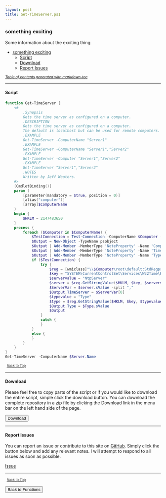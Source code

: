 ```yaml
---
layout: post
title: Get-TimeServer.ps1
---
```


### something exciting

Some information about the exciting thing

- [something exciting](#something-exciting)
  - [Script](#script)
  - [Download](#download)
  - [Report Issues](#report-issues)

<small><i><a href='http://ecotrust-canada.github.io/markdown-toc/'>Table of contents generated with markdown-toc</a></i></small>

---

#### Script

```powershell
function Get-TimeServer {
    <#
        .Synopsis
        Gets the time server as configured on a computer.
        .DESCRIPTION
        Gets the time server as configured on a computer.
        The default is localhost but can be used for remote computers.
        .EXAMPLE
        Get-TimeServer -ComputerName "Server1"
        .EXAMPLE
        Get-TimeServer -ComputerName "Server1","Server2"
        .EXAMPLE
        Get-TimeServer -Computer "Server1","Server2"
        .EXAMPLE
        Get-TimeServer "Server1","Server2"
        .NOTES
        Written by Jeff Wouters.
    #>
    [CmdletBinding()]
    param (
        [parameter(mandatory = $true, position = 0)]
        [alias("computer")]
        [array]$ComputerName
    )
    begin {
        $HKLM = 2147483650
    }
    process {
        foreach ($Computer in $ComputerName) {
            $TestConnection = Test-Connection -ComputerName $Computer -Quiet -Count 1
            $Output = New-Object -TypeName psobject
            $Output | Add-Member -MemberType 'NoteProperty' -Name 'ComputerName' -Value $Computer
            $Output | Add-Member -MemberType 'NoteProperty' -Name 'TimeServer' -Value "WMI Error"
            $Output | Add-Member -MemberType 'NoteProperty' -Name 'Type' -Value "WMI Error"
            if ($TestConnection) {
                try {
                    $reg = [wmiclass]"\\$Computer\root\default:StdRegprov"
                    $key = "SYSTEM\CurrentControlSet\Services\W32Time\Parameters"
                    $servervalue = "NtpServer"
                    $server = $reg.GetStringValue($HKLM, $key, $servervalue)
                    $ServerVar = $server.sValue -split ","
                    $Output.TimeServer = $ServerVar[0]
                    $typevalue = "Type"
                    $type = $reg.GetStringValue($HKLM, $key, $typevalue)
                    $Output.Type = $Type.sValue
                    $Output
                }
                catch {
                }
            }
            else {
            }
        }
    }
}
Get-TimeServer -ComputerName $Server.Name
```

<span style="font-size:11px;"><a href="#"><i class="fas fa-caret-up" aria-hidden="true" style="color: white; margin-right:5px;"></i>Back to Top</a></span>

---

#### Download

Please feel free to copy parts of the script or if you would like to download the entire script, simple click the download button. You can download the complete repository in a zip file by clicking the Download link in the menu bar on the left hand side of the page.

<button class="btn" type="submit" onclick="window.open('/PowerShell/functions/time/Get-TimeServer.ps1')">
    <i class="fa fa-cloud-download-alt">
    </i>
        Download
</button>

---

#### Report Issues

You can report an issue or contribute to this site on <a href="https://github.com/BanterBoy/scripts-blog/issues">GitHub</a>. Simply click the button below and add any relevant notes. I will attempt to respond to all issues as soon as possible.

<!-- Place this tag where you want the button to render. -->

<a class="github-button" href="https://github.com/BanterBoy/scripts-blog/issues/new?title=Get-TimeServer.ps1&body=There is a problem with this function. Please find details below." data-show-count="true" aria-label="Issue BanterBoy/scripts-blog on GitHub">Issue</a>

---

<span style="font-size:11px;"><a href="#"><i class="fas fa-caret-up" aria-hidden="true" style="color: white; margin-right:5px;"></i>Back to Top</a></span>

<a href="/menu/_pages/functions.html">
    <button class="btn">
        <i class='fas fa-reply'>
        </i>
            Back to Functions
    </button>
</a>

[1]: http://ecotrust-canada.github.io/markdown-toc
[2]: https://github.com/googlearchive/code-prettify

```

```
